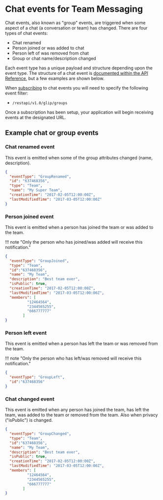 # Chat events for Team Messaging

Chat events, also known as "group" events, are triggered when some aspect of a chat (a conversation or team) has changed. There are four types of chat events:

* Chat renamed
* Person joined or was added to chat
* Person left of was removed from chat
* Group or chat name/description changed 

Each event type has a unique payload and structure depending upon the event type. The structure of a chat event is [documented within the API Reference](https://developers.ringcentral.com/api-reference/Glip-Groups-Event), but a few examples are shown below. 

When [subscribing](../outgoing-webhooks/) to chat events you will need to specify the following event filter:

* `/restapi/v1.0/glip/groups`

Once a subscription has been setup, your application will begin receiving events at the designated URL. 

## Example chat or group events

### Chat renamed event

This event is emitted when some of the group attributes changed (name, description).

```json
{
  "eventType": "GroupRenamed",
  "id": "637468356",
  "type": "Team",
  "name": "My Super Team",
  "creationTime": "2017-02-05T12:00:00Z",
  "lastModifiedTime": "2017-03-05T12:00:00Z"
}
```

### Person joined event

This event is emitted when a person has joined the team or was added to the team.

!!! note "Only the person who has joined/was added will receive this notification."

```json
{
  "eventType": "GroupJoined",
  "type": "Team",
  "id":"637468356",
  "name": "My Team",
  "description": "Best team ever",
  "isPublic": true,
  "creationTime": "2017-02-05T12:00:00Z",
  "lastModifiedTime": "2017-03-05T12:00:00Z",
  "members": [
          "12464564",
          "2344565255",
          "666777777"
        ]
}
```

### Person left event

This event is emitted when a person has left the team or was removed from the team.

!!! note "Only the person who has left/was removed will receive this notification."

```json
{
  "eventType": "GroupLeft",
  "id":"637468356"
}
```

### Chat changed event

This event is emitted when any person has joined the team, has left the team, was added to the team or removed from the team. Also when privacy ("isPublic") is changed.

```json
{
  "eventType": "GroupChanged",
  "type": "Team",
  "id":"637468356",
  "name": "My Team",
  "description": "Best team ever",
  "isPublic": true,
  "creationTime": "2017-02-05T12:00:00Z",
  "lastModifiedTime": "2017-03-05T12:00:00Z",
  "members": [
          "12464564",
          "2344565255",
          "666777777"
        ]
}
```

